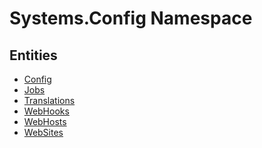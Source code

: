﻿---
uid: Systems.Config
---
# Systems.Config Namespace

## Entities
- [Config](Systems.Config.Config.md)  
- [Jobs](Systems.Config.Jobs.md)  
- [Translations](Systems.Config.Translations.md)  
- [WebHooks](Systems.Config.WebHooks.md)  
- [WebHosts](Systems.Config.WebHosts.md)  
- [WebSites](Systems.Config.WebSites.md)  

